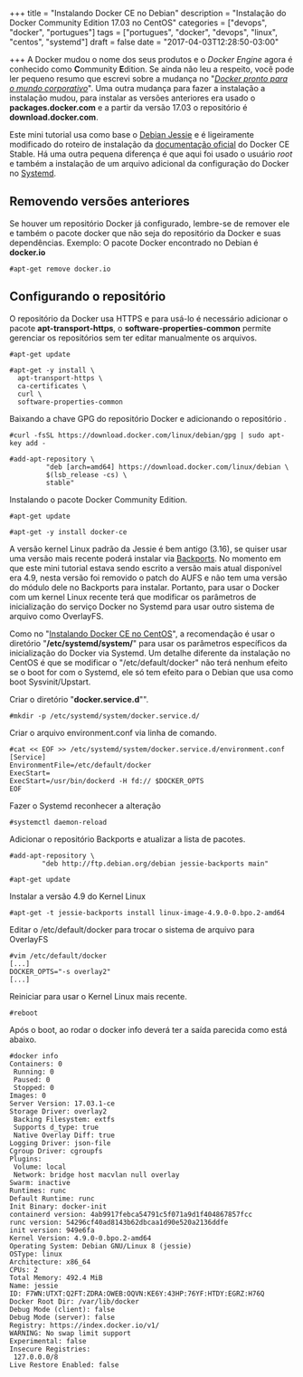 +++
title = "Instalando Docker CE no Debian"
description = "Instalação do Docker Community Edition 17.03 no CentOS"
categories = ["devops", "docker", "portugues"]
tags = ["portugues", "docker", "devops", "linux", "centos", "systemd"]
draft = false
date = "2017-04-03T12:28:50-03:00"

+++
A Docker mudou o nome dos seus produtos e o *Docker Engine* agora é conhecido como **C**ommunity **E**dition. Se ainda não leu a respeito, você pode ler pequeno resumo que escrevi sobre a mudança no "*[Docker pronto para o mundo corporativo](https://www.fernandoike.com/pt/2017/03/30/docker-pronto-para-o-mundo-corporativo/)*". Uma outra mudança para fazer a instalação a instalação mudou, para instalar as versões anteriores era usado o **packages.docker.com** e a partir da versão 17.03 o repositório é **download.docker.com**.

Este mini tutorial usa como base o [Debian Jessie](https://www.debian.org/releases/jessie/) e é ligeiramente modificado do roteiro de instalação da [documentação oficial](https://docs.docker.com/engine/installation/linux/centos/) do Docker CE Stable. Há uma outra pequena diferença é que aqui foi usado o usuário *root* e também a instalação de um arquivo adicional da configuração do Docker no [Systemd](https://www.freedesktop.org/wiki/Software/systemd/).


## Removendo versões anteriores

Se houver um repositório Docker já configurado, lembre-se de remover ele e também o pacote docker que não seja do repositório da Docker e suas dependências. Exemplo: O pacote Docker encontrado no Debian é **docker.io**
```
#apt-get remove docker.io
```

## Configurando o repositório

O repositório da Docker usa HTTPS e para usá-lo é necessário adicionar o pacote **apt-transport-https**, o **software-properties-common** permite gerenciar os repositórios sem ter editar manualmente os arquivos.
```
#apt-get update

#apt-get -y install \
  apt-transport-https \
  ca-certificates \
  curl \
  software-properties-common
```

Baixando a chave GPG do repositório Docker e adicionando o repositório .
```
#curl -fsSL https://download.docker.com/linux/debian/gpg | sudo apt-key add -

#add-apt-repository \
         "deb [arch=amd64] https://download.docker.com/linux/debian \
         $(lsb_release -cs) \
         stable"
```

Instalando o pacote Docker Community Edition.
```
#apt-get update

#apt-get -y install docker-ce
```

A versão kernel Linux padrão da Jessie é bem antigo (3.16), se quiser usar uma versão mais recente poderá instalar via [Backports](https://backports.debian.org/). No momento em que este mini tutorial estava sendo escrito a versão mais atual disponível era 4.9, nesta versão foi removido o patch do AUFS e não tem uma versão do módulo dele no Backports para instalar. Portanto, para usar o Docker com um kernel Linux recente terá que modificar os parâmetros de inicialização do serviço Docker no Systemd para usar outro sistema de arquivo como OverlayFS.

Como no "[Instalando Docker CE no CentOS](https://www.fernandoike.com/pt/2017/04/02/instalando-docker-ce-no-centos/)", a recomendação é usar o diretório "**/etc/systemd/system/**" para usar os parâmetros específicos da inicialização do Docker via Systemd. Um detalhe diferente da instalação no CentOS é que se modificar o "/etc/default/docker" não terá nenhum efeito se o boot for com o Systemd, ele só tem efeito para o Debian que usa como boot Sysvinit/Upstart.

Criar o diretório "**docker.service.d**"".
```
#mkdir -p /etc/systemd/system/docker.service.d/
```

Criar o arquivo environment.conf via linha de comando.
```
#cat << EOF >> /etc/systemd/system/docker.service.d/environment.conf
[Service]
EnvironmentFile=/etc/default/docker
ExecStart=
ExecStart=/usr/bin/dockerd -H fd:// $DOCKER_OPTS
EOF
```

Fazer o Systemd reconhecer a alteração
```
#systemctl daemon-reload
```

Adicionar o repositório Backports e atualizar a lista de pacotes.
```
#add-apt-repository \
        "deb http://ftp.debian.org/debian jessie-backports main"

#apt-get update
```

Instalar a versão 4.9 do Kernel Linux
```
#apt-get -t jessie-backports install linux-image-4.9.0-0.bpo.2-amd64
```

Editar o /etc/default/docker para trocar o sistema de arquivo para OverlayFS
```
#vim /etc/default/docker
[...]
DOCKER_OPTS="-s overlay2"
[...]
```

Reiniciar para usar o Kernel Linux mais recente.
```
#reboot
```

Após o boot, ao rodar o docker info deverá ter a saída parecida como está abaixo.
```
#docker info
Containers: 0
 Running: 0
 Paused: 0
 Stopped: 0
Images: 0
Server Version: 17.03.1-ce
Storage Driver: overlay2
 Backing Filesystem: extfs
 Supports d_type: true
 Native Overlay Diff: true
Logging Driver: json-file
Cgroup Driver: cgroupfs
Plugins:
 Volume: local
 Network: bridge host macvlan null overlay
Swarm: inactive
Runtimes: runc
Default Runtime: runc
Init Binary: docker-init
containerd version: 4ab9917febca54791c5f071a9d1f404867857fcc
runc version: 54296cf40ad8143b62dbcaa1d90e520a2136ddfe
init version: 949e6fa
Kernel Version: 4.9.0-0.bpo.2-amd64
Operating System: Debian GNU/Linux 8 (jessie)
OSType: linux
Architecture: x86_64
CPUs: 2
Total Memory: 492.4 MiB
Name: jessie
ID: F7WN:UTXT:Q2FT:ZDRA:OWEB:OQVN:KE6Y:43HP:76YF:HTDY:EGRZ:H76Q
Docker Root Dir: /var/lib/docker
Debug Mode (client): false
Debug Mode (server): false
Registry: https://index.docker.io/v1/
WARNING: No swap limit support
Experimental: false
Insecure Registries:
 127.0.0.0/8
Live Restore Enabled: false
```
